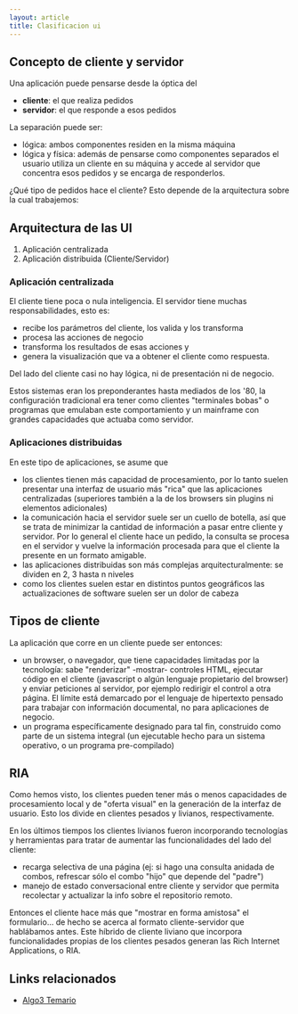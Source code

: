 ```yaml
---
layout: article
title: Clasificacion ui
---
```

Concepto de cliente y servidor
------------------------------

Una aplicación puede pensarse desde la óptica del

-   **cliente**: el que realiza pedidos
-   **servidor**: el que responde a esos pedidos

La separación puede ser:

-   lógica: ambos componentes residen en la misma máquina
-   lógica y física: además de pensarse como componentes separados el usuario utiliza un cliente en su máquina y accede al servidor que concentra esos pedidos y se encarga de responderlos.

¿Qué tipo de pedidos hace el cliente? Esto depende de la arquitectura sobre la cual trabajemos:

Arquitectura de las UI
----------------------

1.  Aplicación centralizada
2.  Aplicación distribuida (Cliente/Servidor)

### Aplicación centralizada

El cliente tiene poca o nula inteligencia. El servidor tiene muchas responsabilidades, esto es:

-   recibe los parámetros del cliente, los valida y los transforma
-   procesa las acciones de negocio
-   transforma los resultados de esas acciones y
-   genera la visualización que va a obtener el cliente como respuesta.

Del lado del cliente casi no hay lógica, ni de presentación ni de negocio.

Estos sistemas eran los preponderantes hasta mediados de los '80, la configuración tradicional era tener como clientes "terminales bobas" o programas que emulaban este comportamiento y un mainframe con grandes capacidades que actuaba como servidor.

### Aplicaciones distribuidas

En este tipo de aplicaciones, se asume que

-   los clientes tienen más capacidad de procesamiento, por lo tanto suelen presentar una interfaz de usuario más "rica" que las aplicaciones centralizadas (superiores también a la de los browsers sin plugins ni elementos adicionales)
-   la comunicación hacia el servidor suele ser un cuello de botella, así que se trata de minimizar la cantidad de información a pasar entre cliente y servidor. Por lo general el cliente hace un pedido, la consulta se procesa en el servidor y vuelve la información procesada para que el cliente la presente en un formato amigable.
-   las aplicaciones distribuidas son más complejas arquitecturalmente: se dividen en 2, 3 hasta n niveles
-   como los clientes suelen estar en distintos puntos geográficos las actualizaciones de software suelen ser un dolor de cabeza

Tipos de cliente
----------------

La aplicación que corre en un cliente puede ser entonces:

-   un browser, o navegador, que tiene capacidades limitadas por la tecnología: sabe "renderizar" -mostrar- controles HTML, ejecutar código en el cliente (javascript o algún lenguaje propietario del browser) y enviar peticiones al servidor, por ejemplo redirigir el control a otra página. El límite está demarcado por el lenguaje de hipertexto pensado para trabajar con información documental, no para aplicaciones de negocio.
-   un programa específicamente designado para tal fin, construido como parte de un sistema integral (un ejecutable hecho para un sistema operativo, o un programa pre-compilado)

RIA
---

Como hemos visto, los clientes pueden tener más o menos capacidades de procesamiento local y de "oferta visual" en la generación de la interfaz de usuario. Esto los divide en clientes pesados y livianos, respectivamente.

En los últimos tiempos los clientes livianos fueron incorporando tecnologías y herramientas para tratar de aumentar las funcionalidades del lado del cliente:

-   recarga selectiva de una página (ej: si hago una consulta anidada de combos, refrescar sólo el combo "hijo" que depende del "padre")
-   manejo de estado conversacional entre cliente y servidor que permita recolectar y actualizar la info sobre el repositorio remoto.

Entonces el cliente hace más que "mostrar en forma amistosa" el formulario... de hecho se acerca al formato cliente-servidor que hablábamos antes. Este híbrido de cliente liviano que incorpora funcionalidades propias de los clientes pesados generan las Rich Internet Applications, o RIA.

Links relacionados
------------------

-   [Algo3 Temario](algo3-temario.md)

